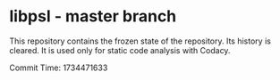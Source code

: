 # libpsl - master branch

This repository contains the frozen state of the repository.
Its history is cleared. It is used only for static code
analysis with Codacy.

Commit Time: 1734471633